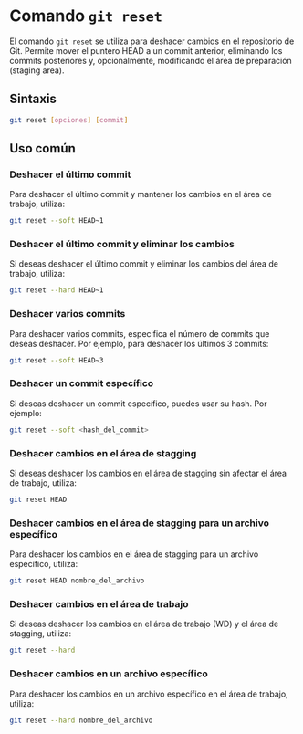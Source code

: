 # Comando `git reset`

El comando `git reset` se utiliza para deshacer cambios en el repositorio de Git. Permite mover el puntero HEAD a un commit anterior, eliminando los commits posteriores y, opcionalmente, modificando el área de preparación (staging area).

## Sintaxis

```bash
git reset [opciones] [commit]
```

## Uso común

### Deshacer el último commit

Para deshacer el último commit y mantener los cambios en el área de trabajo, utiliza:

```bash
git reset --soft HEAD~1
```

### Deshacer el último commit y eliminar los cambios

Si deseas deshacer el último commit y eliminar los cambios del área de trabajo, utiliza:

```bash
git reset --hard HEAD~1
```

### Deshacer varios commits

Para deshacer varios commits, especifica el número de commits que deseas deshacer. Por ejemplo, para deshacer los últimos 3 commits:

```bash
git reset --soft HEAD~3
```

### Deshacer un commit específico

Si deseas deshacer un commit específico, puedes usar su hash. Por ejemplo:

```bash
git reset --soft <hash_del_commit>
```

### Deshacer cambios en el área de stagging

Si deseas deshacer los cambios en el área de stagging sin afectar el área de trabajo, utiliza:

```bash
git reset HEAD
```

### Deshacer cambios en el área de stagging para un archivo específico

Para deshacer los cambios en el área de stagging para un archivo específico, utiliza:

```bash
git reset HEAD nombre_del_archivo
```

### Deshacer cambios en el área de trabajo

Si deseas deshacer los cambios en el área de trabajo (WD) y el área de stagging, utiliza:

```bash
git reset --hard
```

### Deshacer cambios en un archivo específico

Para deshacer los cambios en un archivo específico en el área de trabajo, utiliza:

```bash
git reset --hard nombre_del_archivo
```